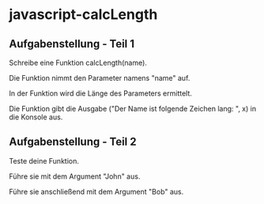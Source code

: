 # javascript-calcLength

## Aufgabenstellung - Teil 1
Schreibe eine Funktion calcLength(name).

Die Funktion nimmt den Parameter namens "name" auf.

In der Funktion wird die Länge des Parameters ermittelt.

Die Funktion gibt die Ausgabe ("Der Name ist folgende Zeichen lang: ", x) in die Konsole aus.

## Aufgabenstellung - Teil 2
Teste deine Funktion.

Führe sie mit dem Argument "John" aus.

Führe sie anschließend mit dem Argument "Bob" aus.
